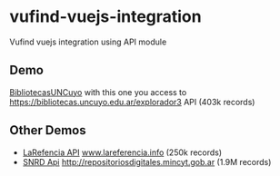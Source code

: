 # vufind-vuejs-integration
Vufind vuejs integration using API module
## Demo
[BibliotecasUNCuyo](https://revistasaa.net/vufind-vuejs/index.html) with this one you access to https://bibliotecas.uncuyo.edu.ar/explorador3 API (403k records)

## Other Demos
- [LaRefencia API](http://bdigital.uncu.edu.ar/test/index-lareferencia.html)  www.lareferencia.info (250k records)
- [SNRD Api](http://bdigital.uncu.edu.ar/test/index-snrd.html)  http://repositoriosdigitales.mincyt.gob.ar (1.9M records)

